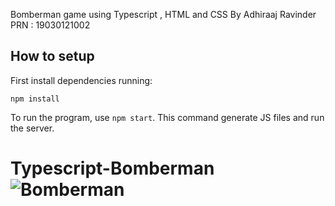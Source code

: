 Bomberman game using Typescript , HTML and CSS
      By
Adhiraaj Ravinder
PRN : 19030121002


## How to setup
First install dependencies running:

```npm install``` 

To run the program, use `npm start`. This command generate JS files and run the server.

# Typescript-Bomberman![Bomberman](https://user-images.githubusercontent.com/57618832/111817524-1a5b5600-8904-11eb-92de-7d9eae5cfcb9.png)

